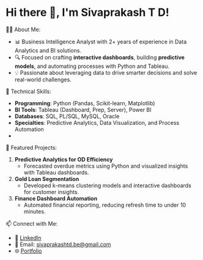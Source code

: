 # Hi there 👋, I'm Sivaprakash T D!

👨‍💻 About Me:
- 📊 Business Intelligence Analyst with 2+ years of experience in Data Analytics and BI solutions.
- 🔍 Focused on crafting **interactive dashboards**, building **predictive models**, and automating processes with Python and Tableau.
- 💡 Passionate about leveraging data to drive smarter decisions and solve real-world challenges.

🚀 Technical Skills:
- **Programming**: Python (Pandas, Scikit-learn, Matplotlib)
- **BI Tools**: Tableau (Dashboard, Prep, Server), Power BI
- **Databases**: SQL, PL/SQL, MySQL, Oracle
- **Specialties**: Predictive Analytics, Data Visualization, and Process Automation
- 
📌 Featured Projects:
1. **Predictive Analytics for OD Efficiency**  
   - Forecasted overdue metrics using Python and visualized insights with Tableau dashboards.
2. **Gold Loan Segmentation**  
   - Developed k-means clustering models and interactive dashboards for customer insights.
3. **Finance Dashboard Automation**  
   - Automated financial reporting, reducing refresh time to under 10 minutes.

📫 Connect with Me:
- 💼 [LinkedIn](https://www.linkedin.com/in/sivaprakashtd)
- 📧 Email: sivaprakashtd.be@gmail.com
- 🌐 [Portfolio](https://github.com/SivaprakashTD)

<!---
sivprakashbe/sivprakashbe is a ✨ special ✨ repository because its `README.md` (this file) appears on your GitHub profile.
You can click the Preview link to take a look at your changes.
--->

